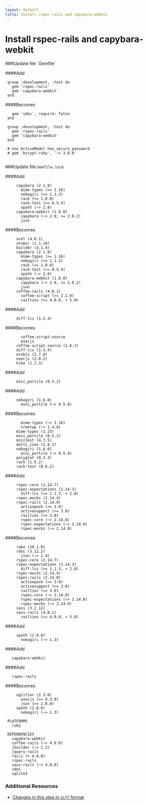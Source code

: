 ```yaml
---
layout: default
title: Install rspec-rails and capybara-webkit
---
```


<h1 id="main">Install rspec-rails and capybara-webkit</h1>
###Update file `Gemfile`

####Add
```
 group :development, :test do
   gem 'rspec-rails'
   gem 'capybara-webkit'
 end
```


####Becomes
```
   gem 'sdoc', require: false
 end
 
 group :development, :test do
   gem 'rspec-rails'
   gem 'capybara-webkit'
 end
 
 # Use ActiveModel has_secure_password
 # gem 'bcrypt-ruby', '~> 3.0.0'
 

```


###Update file `Gemfile.lock`

####Add
```
     capybara (2.1.0)
       mime-types (>= 1.16)
       nokogiri (>= 1.3.3)
       rack (>= 1.0.0)
       rack-test (>= 0.5.4)
       xpath (~> 2.0)
     capybara-webkit (1.0.0)
       capybara (~> 2.0, >= 2.0.2)
       json
```


####Becomes
```
     arel (4.0.1)
     atomic (1.1.14)
     builder (3.1.4)
     capybara (2.1.0)
       mime-types (>= 1.16)
       nokogiri (>= 1.3.3)
       rack (>= 1.0.0)
       rack-test (>= 0.5.4)
       xpath (~> 2.0)
     capybara-webkit (1.0.0)
       capybara (~> 2.0, >= 2.0.2)
       json
     coffee-rails (4.0.1)
       coffee-script (>= 2.2.0)
       railties (>= 4.0.0, < 5.0)

```


####Add
```
     diff-lcs (1.2.4)
```


####Becomes
```
       coffee-script-source
       execjs
     coffee-script-source (1.6.3)
     diff-lcs (1.2.4)
     erubis (2.7.0)
     execjs (2.0.2)
     hike (1.2.3)

```


####Add
```
     mini_portile (0.5.2)
```


####Add
```
     nokogiri (1.6.0)
       mini_portile (~> 0.5.0)
```


####Becomes
```
       mime-types (~> 1.16)
       treetop (~> 1.4.8)
     mime-types (1.25)
     mini_portile (0.5.2)
     minitest (4.7.5)
     multi_json (1.8.2)
     nokogiri (1.6.0)
       mini_portile (~> 0.5.0)
     polyglot (0.3.3)
     rack (1.5.2)
     rack-test (0.6.2)

```


####Add
```
     rspec-core (2.14.7)
     rspec-expectations (2.14.3)
       diff-lcs (>= 1.1.3, < 2.0)
     rspec-mocks (2.14.4)
     rspec-rails (2.14.0)
       actionpack (>= 3.0)
       activesupport (>= 3.0)
       railties (>= 3.0)
       rspec-core (~> 2.14.0)
       rspec-expectations (~> 2.14.0)
       rspec-mocks (~> 2.14.0)
```


####Becomes
```
     rake (10.1.0)
     rdoc (3.12.2)
       json (~> 1.4)
     rspec-core (2.14.7)
     rspec-expectations (2.14.3)
       diff-lcs (>= 1.1.3, < 2.0)
     rspec-mocks (2.14.4)
     rspec-rails (2.14.0)
       actionpack (>= 3.0)
       activesupport (>= 3.0)
       railties (>= 3.0)
       rspec-core (~> 2.14.0)
       rspec-expectations (~> 2.14.0)
       rspec-mocks (~> 2.14.0)
     sass (3.2.12)
     sass-rails (4.0.1)
       railties (>= 4.0.0, < 5.0)

```


####Add
```
     xpath (2.0.0)
       nokogiri (~> 1.3)
```


####Add
```
   capybara-webkit
```


####Add
```
   rspec-rails
```


####Becomes
```
     uglifier (2.3.0)
       execjs (>= 0.3.0)
       json (>= 1.8.0)
     xpath (2.0.0)
       nokogiri (~> 1.3)
 
 PLATFORMS
   ruby
 
 DEPENDENCIES
   capybara-webkit
   coffee-rails (~> 4.0.0)
   jbuilder (~> 1.2)
   jquery-rails
   rails (= 4.0.0)
   rspec-rails
   sass-rails (~> 4.0.0)
   sdoc
   sqlite3

```



### Additional Resources

* [Changes in this step in `diff` format](https://github.com/software-academy/rails_getting_started_bdd/commit/af083224ea65d0cf6513c83791caf3f84c17e981)

